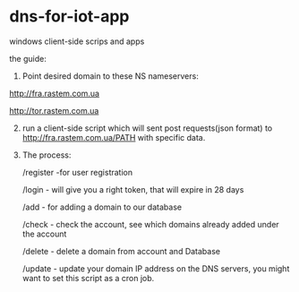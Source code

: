 # dns-for-iot-app
windows client-side scrips and apps

the guide:
1. Point desired domain to these NS nameservers:

http://fra.rastem.com.ua

http://tor.rastem.com.ua

2. run a client-side script which will sent post requests(json format) to http://fra.rastem.com.ua/PATH with specific data.

3. The process:


   /register -for user registration
   
   /login - will give you a right token, that will expire in 28 days
   
   /add - for adding a domain to our database
   
   /check - check the account, see which domains already added under the account
   
   /delete - delete a domain from account and Database
   
   /update - update your domain IP address on the DNS servers, you might want to set this script as a cron job.
